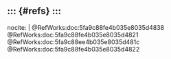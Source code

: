 ::: {#refs}
:::
---
nocite: |
  @RefWorks:doc:5fa9c88fe4b035e8035d4838 @RefWorks:doc:5fa9c88fe4b035e8035d4821 @RefWorks:doc:5fa9c88ee4b035e8035d481c @RefWorks:doc:5fa9c88fe4b035e8035d4822
